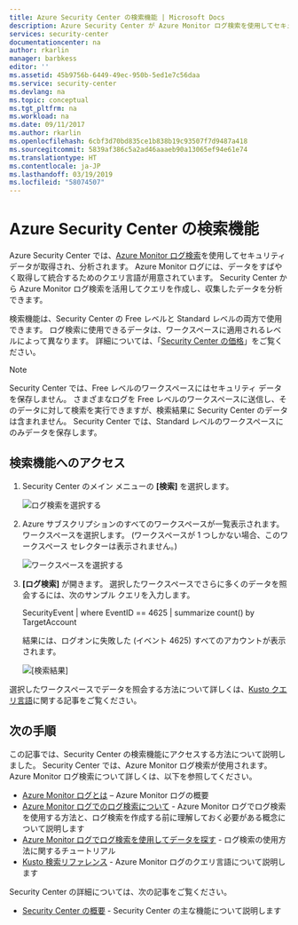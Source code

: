 ```yaml
---
title: Azure Security Center の検索機能 | Microsoft Docs
description: Azure Security Center が Azure Monitor ログ検索を使用してセキュリティ データを取得し、分析するしくみについて説明します。
services: security-center
documentationcenter: na
author: rkarlin
manager: barbkess
editor: ''
ms.assetid: 45b9756b-6449-49ec-950b-5ed1e7c56daa
ms.service: security-center
ms.devlang: na
ms.topic: conceptual
ms.tgt_pltfrm: na
ms.workload: na
ms.date: 09/11/2017
ms.author: rkarlin
ms.openlocfilehash: 6cbf3d70bd835ce1b838b19c93507f7d9487a418
ms.sourcegitcommit: 5839af386c5a2ad46aaaeb90a13065ef94e61e74
ms.translationtype: HT
ms.contentlocale: ja-JP
ms.lasthandoff: 03/19/2019
ms.locfileid: "58074507"
---
```

# <a name="azure-security-center-search"></a>Azure Security Center の検索機能
Azure Security Center では、[Azure Monitor ログ検索](../log-analytics/log-analytics-log-searches.md)を使用してセキュリティ データが取得され、分析されます。 Azure Monitor ログには、データをすばやく取得して統合するためのクエリ言語が用意されています。 Security Center から Azure Monitor ログ検索を活用してクエリを作成し、収集したデータを分析できます。

検索機能は、Security Center の Free レベルと Standard レベルの両方で使用できます。  ログ検索に使用できるデータは、ワークスペースに適用されるレベルによって異なります。  詳細については、「[Security Center の価格](../security-center/security-center-pricing.md)」をご覧ください。


> [!NOTE]
> Security Center では、Free レベルのワークスペースにはセキュリティ データを保存しません。 さまざまなログを Free レベルのワークスペースに送信し、そのデータに対して検索を実行できますが、検索結果に Security Center のデータは含まれません。 Security Center では、Standard レベルのワークスペースにのみデータを保存します。
>
>

## <a name="access-search"></a>検索機能へのアクセス
1. Security Center のメイン メニューの **[検索]** を選択します。

   ![ログ検索を選択する][1]

2. Azure サブスクリプションのすべてのワークスペースが一覧表示されます。 ワークスペースを選択します。 (ワークスペースが 1 つしかない場合、このワークスペース セレクターは表示されません。)

   ![ワークスペースを選択する][2]

3. **[ログ検索]** が開きます。 選択したワークスペースでさらに多くのデータを照会するには、次のサンプル クエリを入力します。

   SecurityEvent | where EventID == 4625 | summarize count() by TargetAccount

   結果には、ログオンに失敗した (イベント 4625) すべてのアカウントが表示されます。

   ![[検索結果]][3]

選択したワークスペースでデータを照会する方法について詳しくは、[Kusto クエリ言語](../log-analytics/log-analytics-search-reference.md)に関する記事をご覧ください。

## <a name="next-steps"></a>次の手順
この記事では、Security Center の検索機能にアクセスする方法について説明しました。 Security Center では、Azure Monitor ログ検索が使用されます。 Azure Monitor ログ検索について詳しくは、以下を参照してください。

- [Azure Monitor ログとは](../log-analytics/log-analytics-overview.md) – Azure Monitor ログの概要
- [Azure Monitor ログでのログ検索について](../log-analytics/log-analytics-log-search-new.md) - Azure Monitor ログでログ検索を使用する方法と、ログ検索を作成する前に理解しておく必要がある概念について説明します
- [Azure Monitor ログでログ検索を使用してデータを探す](../log-analytics/log-analytics-log-searches.md) - ログ検索の使用方法に関するチュートリアル
- [Kusto 検索リファレンス](../log-analytics/log-analytics-search-reference.md) - Azure Monitor ログのクエリ言語について説明します

Security Center の詳細については、次の記事をご覧ください。

- [Security Center の概要](security-center-intro.md) - Security Center の主な機能について説明します

<!--Image references-->
[1]: ./media/security-center-search/search.png
[2]: ./media/security-center-search/workspace-selector.png
[3]: ./media/security-center-search/log-search.png
